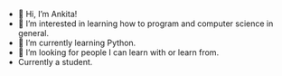 - 👋 Hi, I’m Ankita!
- 👀 I’m interested in learning how to program and computer science in general.
- 🌱 I’m currently learning Python.
- 💞️ I’m looking for people I can learn with or learn from.
- Currently a student.

<!---
mk-ankita/mk-ankita is a ✨ special ✨ repository because its `README.md` (this file) appears on your GitHub profile.
You can click the Preview link to take a look at your changes.
--->
